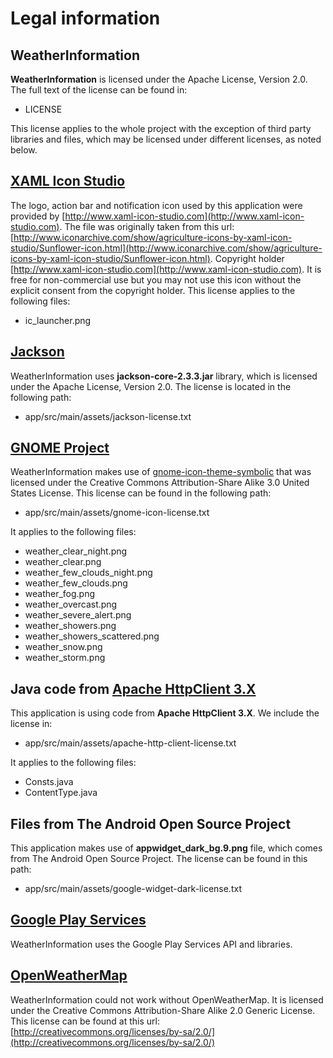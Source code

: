 # Legal information

## WeatherInformation

**WeatherInformation** is licensed under the Apache License, Version 2.0.  The full text
of the license can be found in:

 - LICENSE

This license applies to the whole project with the exception of third party libraries
and files, which may be licensed under different licenses, as noted below.


## [XAML Icon Studio](http://www.xaml-icon-studio.com)

The logo, action bar and notification icon used by this application were provided by
[http://www.xaml-icon-studio.com](http://www.xaml-icon-studio.com). The file was originally
taken from this url: [http://www.iconarchive.com/show/agriculture-icons-by-xaml-icon-studio/Sunflower-icon.html](http://www.iconarchive.com/show/agriculture-icons-by-xaml-icon-studio/Sunflower-icon.html).
Copyright holder [http://www.xaml-icon-studio.com](http://www.xaml-icon-studio.com). It is free for non-commercial
use but you may not use this icon without the explicit consent from the copyright holder. This license
applies to the following files:

 * ic_launcher.png


## [Jackson](http://wiki.fasterxml.com/JacksonHome)

WeatherInformation uses **jackson-core-2.3.3.jar** library, which is licensed under the
Apache License, Version 2.0. The license is located in the following path:

 - app/src/main/assets/jackson-license.txt


## [GNOME Project](http://www.gnome.org)

WeatherInformation makes use of [gnome-icon-theme-symbolic](https://github.com/GNOME/gnome-icon-theme-symbolic) that
was licensed under the Creative Commons Attribution-Share Alike 3.0 United States License. This license
can be found in the following path:

 - app/src/main/assets/gnome-icon-license.txt

It applies to the following files:

 * weather_clear_night.png
 * weather_clear.png
 * weather_few_clouds_night.png
 * weather_few_clouds.png
 * weather_fog.png
 * weather_overcast.png
 * weather_severe_alert.png
 * weather_showers.png
 * weather_showers_scattered.png
 * weather_snow.png
 * weather_storm.png


## Java code from [Apache HttpClient 3.X](http://hc.apache.org/httpclient-3.x/)

This application is using code from **Apache HttpClient 3.X**. We include the license in:

 - app/src/main/assets/apache-http-client-license.txt

It applies to the following files:

 * Consts.java
 * ContentType.java


## Files from The Android Open Source Project

This application makes use of **appwidget_dark_bg.9.png** file, which comes from
The Android Open Source Project. The license can be found in this path:

 - app/src/main/assets/google-widget-dark-license.txt


## [Google Play Services](https://developer.android.com/google/play-services/index.html)

WeatherInformation uses the Google Play Services API and libraries.

## [OpenWeatherMap](http://openweathermap.org/)

WeatherInformation could not work without OpenWeatherMap. It is licensed under the Creative Commons
Attribution-Share Alike 2.0 Generic License. This license can be found at this url: [http://creativecommons.org/licenses/by-sa/2.0/](http://creativecommons.org/licenses/by-sa/2.0/)
